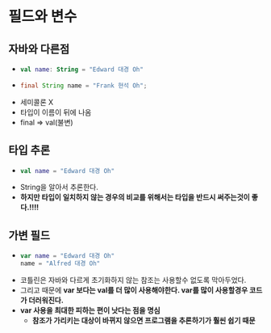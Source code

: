 필드와 변수
===
자바와 다른점
---
* ```kotlin
  val name: String = "Edward 대경 Oh"
* ```java
  final String name = "Frank 현석 Oh";
* 세미콜론 X
* 타입이 이름이 뒤에 나옴
* final => val(불변)

타입 추론
---
* ```kotlin
  val name = "Edward 대경 Oh"
* String을 알아서 추론한다.
* **하지만 타입이 일치하지 않는 경우의 비교를 위해서는 타입을 반드시 써주는것이 좋다.!!!!**

가변 필드
---
* ```kotlin
  var name = "Edward 대경 Oh"
  name = "Alfred 대경 Oh"
* 코틀린은 자바와 다르게 초기화하지 않는 참조는 사용할수 없도록 막아두었다.
* 그리고 때문에 **var 보다는 val를 더 많이 사용해야한다. var를 많이 사용할경우 코드가 더러워진다.**
* **var 사용을 최대한 피하는 편이 낫다는 점을 명심**
  * **참조가 가리키는 대상이 바뀌지 않으면 프로그램을 추론하기가 훨씬 쉽기 때문**

